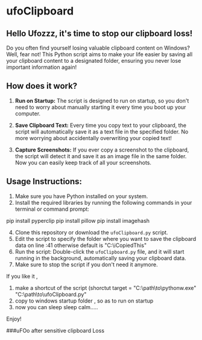 # ufoClipboard


## Hello Ufozzz, it's time to stop our clipboard loss!

Do you often find yourself losing valuable clipboard content on Windows? Well, fear not! This Python script aims to make your life easier by saving all your clipboard content to a designated folder, ensuring you never lose important information again!

## How does it work?

1. **Run on Startup:** The script is designed to run on startup, so you don't need to worry about manually starting it every time you boot up your computer.

2. **Save Clipboard Text:** Every time you copy text to your clipboard, the script will automatically save it as a text file in the specified folder. No more worrying about accidentally overwriting your copied text!

3. **Capture Screenshots:** If you ever copy a screenshot to the clipboard, the script will detect it and save it as an image file in the same folder. Now you can easily keep track of all your screenshots.

## Usage Instructions:

1. Make sure you have Python installed on your system.
2. Install the required libraries by running the following commands in your terminal or command prompt:

pip install pyperclip
pip install pillow
pip install imagehash

4. Clone this repository or download the `ufoClipboard.py` script.
5. Edit the script to specify the folder where you want to save the clipboard data on line :41 otherwise default is "C:\iCopiedThis"
6. Run the script: Double-click the `ufoClipboard.py` file, and it will start running in the background, automatically saving your clipboard data.
7. Make sure to stop the script if you don't need it anymore.

If you like it , 
1. make a shortcut of the script (shorctut target = "C:\path\to\pythonw.exe" "C:\path\to\ufoClipboard.py"
2. copy to windows startup folder , so as to run on startup
3. now you can sleep sleep calm.....

Enjoy!

###uFOo after sensitive clipboard Loss
